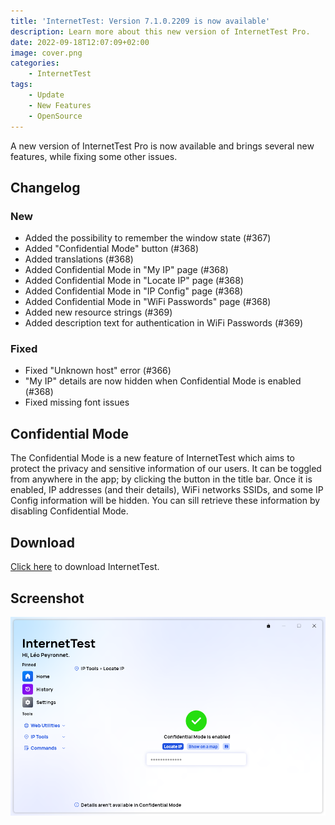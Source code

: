 ```yaml
---
title: 'InternetTest: Version 7.1.0.2209 is now available'
description: Learn more about this new version of InternetTest Pro.
date: 2022-09-18T12:07:09+02:00
image: cover.png
categories:
    - InternetTest
tags:
    - Update
    - New Features
    - OpenSource
---
```

A new version of InternetTest Pro is now available and brings several new features, while fixing some other issues.

## Changelog
### New
- Added the possibility to remember the window state (#367)
- Added "Confidential Mode" button (#368)
- Added translations (#368)
- Added Confidential Mode in "My IP" page (#368)
- Added Confidential Mode in "Locate IP" page (#368)
- Added Confidential Mode in "IP Config" page (#368)
- Added Confidential Mode in "WiFi Passwords" page (#368)
- Added new resource strings (#369)
- Added description text for authentication in WiFi Passwords (#369)

### Fixed
- Fixed "Unknown host" error (#366)
- "My IP" details are now hidden when Confidential Mode is enabled (#368)
- Fixed missing font issues

## Confidential Mode
The Confidential Mode is a new feature of InternetTest which aims to protect the privacy and sensitive information of our users.
It can be toggled from anywhere in the app; by clicking the button in the title bar. Once it is enabled, IP addresses (and their details), WiFi networks SSIDs, and some IP Config information will be hidden. You can sill retrieve these information by disabling Confidential Mode.

## Download

[Click here](tinyurl.com/DownloadITP7) to download InternetTest.

## Screenshot
![The new Confidential Mode of InternetTest in action](cover.png)